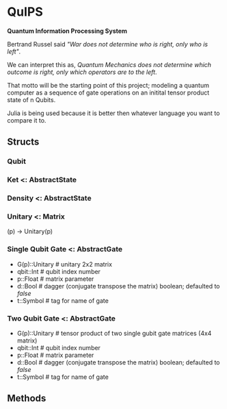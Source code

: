 # QuIPS
**Quantum Information Processing System**

Bertrand Russel said *"War does not determine who is right, only who is left"*.

We can interpret this as, *Quantum Mechanics does not determine which outcome is right, only which operators are to the left*.

That motto will be the starting point of this project; modeling a quantum computer as a sequence of gate operations on an initital tensor product state of n Qubits.  

Julia is being used because it is better then whatever language you want to compare it to. 

## Structs

### Qubit

### Ket <: AbstractState

### Density <: AbstractState

### Unitary <: Matrix
(p) -> Unitary(p)

### Single Qubit Gate <: AbstractGate
* G(p)::Unitary # unitary 2x2 matrix
* qbit::Int     # qubit index number
* p::Float      # matrix parameter
* d::Bool       # dagger (conjugate transpose the matrix) boolean; defaulted to *false*
* t::Symbol     # tag for name of gate

### Two Qubit Gate <: AbstractGate
* G(p)::Unitary # tensor product of two single gubit gate matrices (4x4 matrix)
* qbit::Int     # qubit index number
* p::Float      # matrix parameter
* d::Bool       # dagger (conjugate transpose the matrix) boolean; defaulted to *false*
* t::Symbol     # tag for name of gate

## Methods
